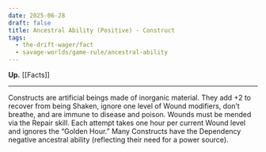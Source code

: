 ```yaml
---
date: 2025-06-28
draft: false
title: Ancestral Ability (Positive) - Construct
tags:
  - the-drift-wager/fact
  - savage-worlds/game-rule/ancestral-ability
---
```

**Up.** [[Facts]]

---
Constructs are artificial beings made of inorganic material. They add +2 to recover from being Shaken, ignore one level of Wound modifiers, don’t breathe, and are immune to disease and poison. Wounds must be mended via the Repair skill. Each attempt takes one hour per current Wound level and ignores the “Golden Hour.” Many Constructs have the Dependency negative ancestral ability (reflecting their need for a power source).